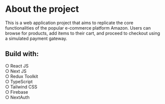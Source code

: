 # About the project

This is a web application project that aims to replicate the core functionalities of the popular e-commerce platform Amazon. Users can browse for products, add items to their cart, and proceed to checkout using a simulated payment gateway.

## Build with:

○ React JS \
○ Next JS \
○ Redux Toolkit \
○ TypeScript \
○ Tailwind CSS \
○ Firebase \
○ NextAuth
